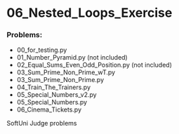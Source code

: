 # 06_Nested_Loops_Exercise

### Problems:
- 00_for_testing.py
- 01_Number_Pyramid.py (not included)
- 02_Equal_Sums_Even_Odd_Position.py (not included)
- 03_Sum_Prime_Non_Prime_wT.py
- 03_Sum_Prime_Non_Prime.py
- 04_Train_The_Trainers.py
- 05_Special_Numbers_v2.py
- 05_Special_Numbers.py
- 06_Cinema_Tickets.py


SoftUni Judge problems
